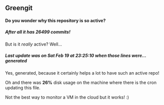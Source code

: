 ## Greengit

#### Do you wonder why this repository is so active?

##### After all it has 26499 commits!

But is it *really* active? Well...

##### Last update was on Sat Feb 19 at 23:25:10 when those lines were... generated

Yes, generated, because it certainly helps a lot to have such an active repo!

Oh and there was **26%** disk usage on the machine
where there is the cron updating this file.

Not the best way to monitor a VM in the cloud but it works! :)
